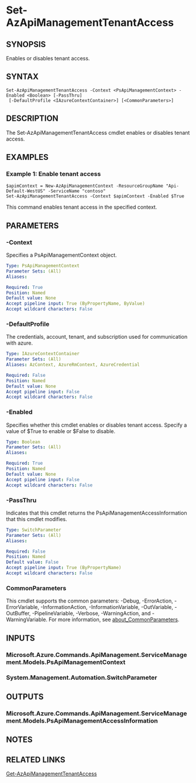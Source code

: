 ﻿---
external help file: Microsoft.Azure.PowerShell.Cmdlets.ApiManagement.ServiceManagement.dll-Help.xml
Module Name: Az.ApiManagement
online version: https://docs.microsoft.com/powershell/module/az.apimanagement/set-azapimanagementtenantaccess
schema: 2.0.0
---

# Set-AzApiManagementTenantAccess

## SYNOPSIS
Enables or disables tenant access.

## SYNTAX

```
Set-AzApiManagementTenantAccess -Context <PsApiManagementContext> -Enabled <Boolean> [-PassThru]
 [-DefaultProfile <IAzureContextContainer>] [<CommonParameters>]
```

## DESCRIPTION
The Set-AzApiManagementTenantAccess cmdlet enables or disables tenant access.

## EXAMPLES

### Example 1: Enable tenant access
```
$apimContext = New-AzApiManagementContext -ResourceGroupName "Api-Default-WestUS" -ServiceName "contoso"
Set-AzApiManagementTenantAccess -Context $apimContext -Enabled $True
```

This command enables tenant access in the specified context.

## PARAMETERS

### -Context
Specifies a PsApiManagementContext object.

```yaml
Type: PsApiManagementContext
Parameter Sets: (All)
Aliases:

Required: True
Position: Named
Default value: None
Accept pipeline input: True (ByPropertyName, ByValue)
Accept wildcard characters: False
```

### -DefaultProfile
The credentials, account, tenant, and subscription used for communication with azure.

```yaml
Type: IAzureContextContainer
Parameter Sets: (All)
Aliases: AzContext, AzureRmContext, AzureCredential

Required: False
Position: Named
Default value: None
Accept pipeline input: False
Accept wildcard characters: False
```

### -Enabled
Specifies whether this cmdlet enables or disables tenant access.
Specify a value of $True to enable or $False to disable.

```yaml
Type: Boolean
Parameter Sets: (All)
Aliases:

Required: True
Position: Named
Default value: None
Accept pipeline input: False
Accept wildcard characters: False
```

### -PassThru
Indicates that this cmdlet returns the PsApiManagementAccessInformation that this cmdlet modifies.

```yaml
Type: SwitchParameter
Parameter Sets: (All)
Aliases:

Required: False
Position: Named
Default value: False
Accept pipeline input: True (ByPropertyName)
Accept wildcard characters: False
```

### CommonParameters
This cmdlet supports the common parameters: -Debug, -ErrorAction, -ErrorVariable, -InformationAction, -InformationVariable, -OutVariable, -OutBuffer, -PipelineVariable, -Verbose, -WarningAction, and -WarningVariable. For more information, see [about_CommonParameters](http://go.microsoft.com/fwlink/?LinkID=113216).

## INPUTS

### Microsoft.Azure.Commands.ApiManagement.ServiceManagement.Models.PsApiManagementContext
### System.Management.Automation.SwitchParameter
## OUTPUTS

### Microsoft.Azure.Commands.ApiManagement.ServiceManagement.Models.PsApiManagementAccessInformation
## NOTES

## RELATED LINKS

[Get-AzApiManagementTenantAccess]()

